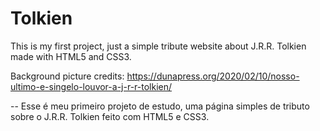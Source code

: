 # Tolkien

This is my first project, just a simple tribute website about J.R.R. Tolkien made with HTML5 and CSS3. 

Background picture credits: https://dunapress.org/2020/02/10/nosso-ultimo-e-singelo-louvor-a-j-r-r-tolkien/


--
Esse é meu primeiro projeto de estudo, uma página simples de tributo sobre o J.R.R. Tolkien feito com HTML5 e CSS3. 
